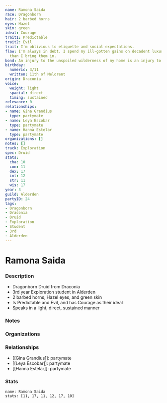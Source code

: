 ```yaml
---
name: Ramona Saida
race: Dragonborn
hair: 2 barbed horns
eyes: Hazel
skin: green
ideal: Courage
trait1: Predictable
trait2: Evil
trait: I'm oblivious to etiquette and social expectations.
flaw: I'm always in debt. I spend my ill-gotten gains on decadent luxuries faster
  than I bring them in.
bond: An injury to the unspoiled wilderness of my home is an injury to me.
birthday:
  numeric: 3/11
  written: 11th of Melorent
origin: Draconia
voice:
  weight: light
  spacial: direct
  timing: sustained
relevance: 0
relationships:
- name: Gina Grandius
  type: partymate
- name: Leya Escobar
  type: partymate
- name: Hanna Estelar
  type: partymate
organizations: []
notes: []
track: Exploration
spec: Druid
stats:
  cha: 10
  con: 11
  dex: 17
  int: 12
  str: 11
  wis: 17
year: 3
guild: Alderden
partyID: 24
tags:
- Dragonborn
- Draconia
- Druid
- Exploration
- Student
- 3rd
- Alderden
---
```

# Ramona Saida
### Description
- Dragonborn Druid from Draconia
- 3rd year Exploration student in Alderden
- 2 barbed horns, Hazel eyes, and green skin
- Is Predictable and Evil, and has Courage as their ideal
- Speaks in a light, direct, sustained manner

### Notes

### Organizations

### Relationships
- [[Gina Grandius]]: partymate
- [[Leya Escobar]]: partymate
- [[Hanna Estelar]]: partymate

### Stats
```statblock
name: Ramona Saida
stats: [11, 17, 11, 12, 17, 10]
```